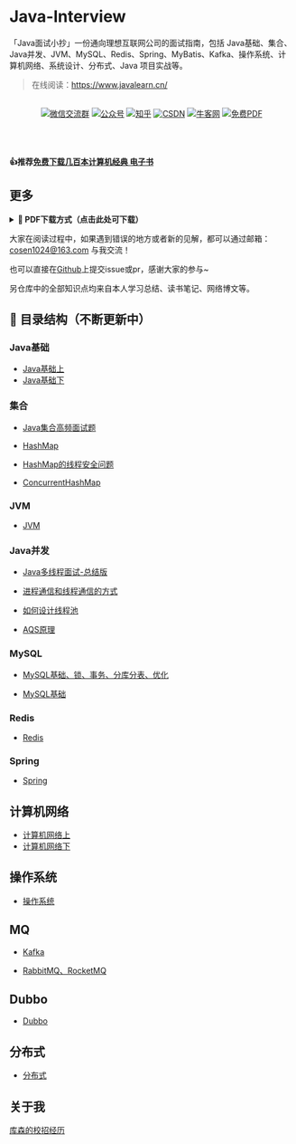 # Java-Interview
「Java面试小抄」一份通向理想互联网公司的面试指南，包括 Java基础、集合、Java并发、JVM、MySQL、Redis、Spring、MyBatis、Kafka、操作系统、计算机网络、系统设计、分布式、Java 项目实战等。

> 在线阅读：https://www.javalearn.cn/

<p align="center">
    <br>
    <a href="http://blog-img.coolsen.cn/img/image-20210617144435278.png"><img src="https://img.shields.io/badge/WeChat-微信交流群-blue.svg" alt="微信交流群"></a>
<a href="http://blog-img.coolsen.cn/img/公众号.jpg"><img src="https://img.shields.io/badge/公众号-程序员库森-green.svg" alt="公众号"></a>
  <a href="https://www.zhihu.com/people/ku-sen-1"><img src="https://img.shields.io/badge/知乎-程序员库森-informational.svg" alt="知乎"></a>
   <a href="https://blog.csdn.net/weixin_45545542"><img src="https://img.shields.io/badge/CSDN-程序员库森-important.svg" alt="CSDN"></a>
       <a href="https://www.nowcoder.com/profile/540390845"><img src="https://img.shields.io/badge/牛客网-程序员库森-9cf" alt="牛客网"></a>
           <a href="https://github.com/cosen1024/awesome-cs-books"><img src="https://img.shields.io/badge/PDF-免费计算机电子书籍-lightgrey.svg" alt="免费PDF"></a>
        </p>

<div>
 
<br> <a href="https://docs.qq.com/sheet/DY1hoWkl5em9VeE1O?tab=BB08J2" name="【腾讯文档】【持续更新】2023春招&实习汇总"></a>
<br>  <a href="https://mp.weixin.qq.com/s?__biz=MzkyMTI3Mjc2MQ==&amp;mid=2247492874&amp;idx=1&amp;sn=c473f44b8cd27c7a9542c6ac3f7148ce&amp;chksm=c1848ddcf6f304ca324e83b1f7f897e8f1d07c5b1adaf4b63413b4f45764c326ed088967f7a7&token=371557437&lang=zh_CN#rd" name="找我修改简历、辅导求职"></a> 
<br> <strong>👍推荐<a href="https://github.com/cosen1024/awesome-cs-books">免费下载几百本计算机经典 电子书</a></strong> 
</div> 


## 更多
<a name="download"></a>

<b><details><summary> :orange_book: PDF下载方式（点击此处可下载）</summary></b>


请微信扫描或搜索下方个人公众号『**程序员库森**』后，回复关键字『**pdf**』，即可下载该面试小抄的**最新 PDF 版本**。

<a name="公众号"></a>
<div align="center"><img src="http://blog-img.coolsen.cn/img/公众号.jpg" style="zoom:50%;" />
    <p>个人公众号</p>
</div>
</details>

大家在阅读过程中，如果遇到错误的地方或者新的见解，都可以通过邮箱：cosen1024@163.com 与我交流！

也可以直接在[Github](https://github.com/cosen1024/Java-Interview)上提交issue或pr，感谢大家的参与~

另仓库中的全部知识点均来自本人学习总结、读书笔记、网络博文等。
## 🚀 目录结构（不断更新中）

### Java基础

* [Java基础上](https://github.com/cosen1024/Java-Interview/blob/main/Java%E5%9F%BA%E7%A1%80/Java%E5%9F%BA%E7%A1%80%E4%B8%8A.md)
* [Java基础下](https://github.com/cosen1024/Java-Interview/blob/main/Java%E5%9F%BA%E7%A1%80/Java%E5%9F%BA%E7%A1%80%E4%B8%8B.md)
### 集合
* [Java集合高频面试题](https://github.com/cosen1024/Java-Interview/blob/main/Java%E9%9B%86%E5%90%88/Java%E9%9B%86%E5%90%88%E9%AB%98%E9%A2%91%E9%9D%A2%E8%AF%95%E9%A2%98.md)
* [HashMap](https://github.com/cosen1024/Java-Interview/blob/main/Java集合/HashMap.md)

* [HashMap的线程安全问题](https://github.com/cosen1024/Java-Interview/blob/main/Java集合/HashMap的线程安全问题.md)
* [ConcurrentHashMap](https://github.com/cosen1024/Java-Interview/blob/main/Java集合/ConcurrentHashMap.md)

### JVM

* [JVM](https://github.com/cosen1024/Java-Interview/blob/main/JVM/JVM.md)

### Java并发

* [Java多线程面试-总结版](https://github.com/cosen1024/Java-Interview/blob/main/Java%E5%B9%B6%E5%8F%91/Java%E5%A4%9A%E7%BA%BF%E7%A8%8B%E6%80%BB%E7%BB%93%E7%89%88.md)

* [进程通信和线程通信的方式](https://github.com/cosen1024/Java-Interview/blob/main/Java并发/进程通信和线程通信的方式.md)

* [如何设计线程池](https://github.com/cosen1024/Java-Interview/blob/main/Java并发/如何设计线程池.md)

* [AQS原理](https://github.com/cosen1024/Java-Interview/blob/main/Java并发/AQS.md)

### MySQL
* [MySQL基础、锁、事务、分库分表、优化](https://github.com/cosen1024/Java-Interview/blob/main/MySQL/MySQL%E5%9F%BA%E7%A1%80%E3%80%81%E9%94%81%E3%80%81%E4%BA%8B%E5%8A%A1%E3%80%81%E5%88%86%E5%BA%93%E5%88%86%E8%A1%A8%E3%80%81%E4%BC%98%E5%8C%96.md)

* [MySQL基础](https://github.com/cosen1024/Java-Interview/blob/main/MySQL/MySQL.md)

### Redis

* [Redis](https://github.com/cosen1024/Java-Interview/blob/main/Redis/Redis.md)

### Spring

* [Spring](https://github.com/cosen1024/Java-Interview/blob/main/Spring/Spring.md)

## 计算机网络
* [计算机网络上](https://github.com/cosen1024/Java-Interview/blob/main/%E8%AE%A1%E7%AE%97%E6%9C%BA%E7%BD%91%E7%BB%9C/%E8%AE%A1%E7%AE%97%E6%9C%BA%E7%BD%91%E7%BB%9C%E4%B8%8A.md)
* [计算机网络下](https://github.com/cosen1024/Java-Interview/blob/main/%E8%AE%A1%E7%AE%97%E6%9C%BA%E7%BD%91%E7%BB%9C/%E8%AE%A1%E7%AE%97%E6%9C%BA%E7%BD%91%E7%BB%9C%E4%B8%8B.md)

## 操作系统
* [操作系统](https://github.com/cosen1024/Java-Interview/blob/main/%E6%93%8D%E4%BD%9C%E7%B3%BB%E7%BB%9F/%E6%93%8D%E4%BD%9C%E7%B3%BB%E7%BB%9F.md)

## MQ
* [Kafka](https://github.com/cosen1024/Java-Interview/blob/main/MQ/Kafka%E9%9D%A2%E8%AF%95%E9%A2%98.md)

* [RabbitMQ、RocketMQ](https://github.com/cosen1024/Java-Interview/blob/main/MQ/MQ%E9%9D%A2%E8%AF%95%E9%A2%98.md)

## Dubbo
* [Dubbo](https://github.com/cosen1024/Java-Interview/blob/main/Dubbo/Dubbo%E9%9D%A2%E8%AF%95%E9%A2%98.md)

## 分布式
* [分布式](/分布式/面试题.md)

## 关于我
[库森的校招经历](https://mp.weixin.qq.com/s/Q1uNpj_6mGscy5JbMqMY-Q)
